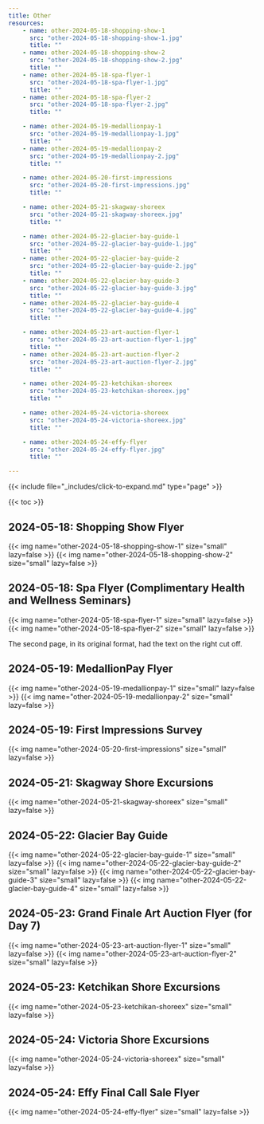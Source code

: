 ```yaml
---
title: Other
resources:
    - name: other-2024-05-18-shopping-show-1
      src: "other-2024-05-18-shopping-show-1.jpg"
      title: ""
    - name: other-2024-05-18-shopping-show-2
      src: "other-2024-05-18-shopping-show-2.jpg"
      title: ""
    - name: other-2024-05-18-spa-flyer-1
      src: "other-2024-05-18-spa-flyer-1.jpg"
      title: ""
    - name: other-2024-05-18-spa-flyer-2
      src: "other-2024-05-18-spa-flyer-2.jpg"
      title: ""

    - name: other-2024-05-19-medallionpay-1
      src: "other-2024-05-19-medallionpay-1.jpg"
      title: ""
    - name: other-2024-05-19-medallionpay-2
      src: "other-2024-05-19-medallionpay-2.jpg"
      title: ""

    - name: other-2024-05-20-first-impressions
      src: "other-2024-05-20-first-impressions.jpg"
      title: ""

    - name: other-2024-05-21-skagway-shoreex
      src: "other-2024-05-21-skagway-shoreex.jpg"
      title: ""

    - name: other-2024-05-22-glacier-bay-guide-1
      src: "other-2024-05-22-glacier-bay-guide-1.jpg"
      title: ""
    - name: other-2024-05-22-glacier-bay-guide-2
      src: "other-2024-05-22-glacier-bay-guide-2.jpg"
      title: ""
    - name: other-2024-05-22-glacier-bay-guide-3
      src: "other-2024-05-22-glacier-bay-guide-3.jpg"
      title: ""
    - name: other-2024-05-22-glacier-bay-guide-4
      src: "other-2024-05-22-glacier-bay-guide-4.jpg"
      title: ""

    - name: other-2024-05-23-art-auction-flyer-1
      src: "other-2024-05-23-art-auction-flyer-1.jpg"
      title: ""
    - name: other-2024-05-23-art-auction-flyer-2
      src: "other-2024-05-23-art-auction-flyer-2.jpg"
      title: ""

    - name: other-2024-05-23-ketchikan-shoreex
      src: "other-2024-05-23-ketchikan-shoreex.jpg"
      title: ""

    - name: other-2024-05-24-victoria-shoreex
      src: "other-2024-05-24-victoria-shoreex.jpg"
      title: ""

    - name: other-2024-05-24-effy-flyer
      src: "other-2024-05-24-effy-flyer.jpg"
      title: ""

---
```


{{< include file="_includes/click-to-expand.md" type="page" >}}

{{< toc >}}

## 2024-05-18: Shopping Show Flyer

{{< img name="other-2024-05-18-shopping-show-1" size="small" lazy=false >}}
{{< img name="other-2024-05-18-shopping-show-2" size="small" lazy=false >}}

## 2024-05-18: Spa Flyer (Complimentary Health and Wellness Seminars)

{{< img name="other-2024-05-18-spa-flyer-1" size="small" lazy=false >}}
{{< img name="other-2024-05-18-spa-flyer-2" size="small" lazy=false >}}

The second page, in its original format, had the text on the right cut off.

## 2024-05-19: MedallionPay Flyer

{{< img name="other-2024-05-19-medallionpay-1" size="small" lazy=false >}}
{{< img name="other-2024-05-19-medallionpay-2" size="small" lazy=false >}}

## 2024-05-19: First Impressions Survey

{{< img name="other-2024-05-20-first-impressions" size="small" lazy=false >}}

## 2024-05-21: Skagway Shore Excursions

{{< img name="other-2024-05-21-skagway-shoreex" size="small" lazy=false >}}

## 2024-05-22: Glacier Bay Guide

{{< img name="other-2024-05-22-glacier-bay-guide-1" size="small" lazy=false >}}
{{< img name="other-2024-05-22-glacier-bay-guide-2" size="small" lazy=false >}}
{{< img name="other-2024-05-22-glacier-bay-guide-3" size="small" lazy=false >}}
{{< img name="other-2024-05-22-glacier-bay-guide-4" size="small" lazy=false >}}

## 2024-05-23: Grand Finale Art Auction Flyer (for Day 7)

{{< img name="other-2024-05-23-art-auction-flyer-1" size="small" lazy=false >}}
{{< img name="other-2024-05-23-art-auction-flyer-2" size="small" lazy=false >}}

## 2024-05-23: Ketchikan Shore Excursions

{{< img name="other-2024-05-23-ketchikan-shoreex" size="small" lazy=false >}}

## 2024-05-24: Victoria Shore Excursions

{{< img name="other-2024-05-24-victoria-shoreex" size="small" lazy=false >}}

## 2024-05-24: Effy Final Call Sale Flyer

{{< img name="other-2024-05-24-effy-flyer" size="small" lazy=false >}}